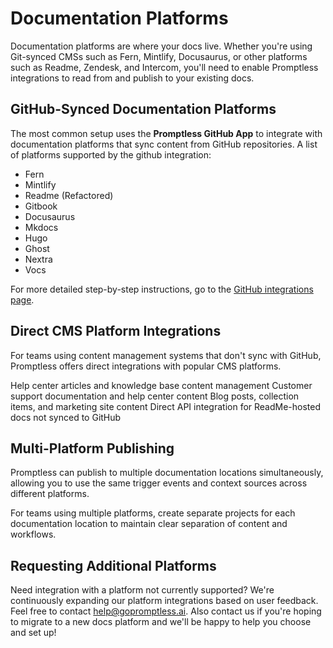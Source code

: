 # Documentation Platforms

Documentation platforms are where your docs live. Whether you're using Git-synced CMSs such as Fern, Mintlify, Docusaurus, or other platforms such as Readme, Zendesk, and Intercom, you'll need to enable Promptless integrations to read from and publish to your existing docs.

## GitHub-Synced Documentation Platforms

The most common setup uses the **Promptless GitHub App** to integrate with documentation platforms that sync content from GitHub repositories. A list of platforms supported by the github integration:
- Fern
- Mintlify
- Readme (Refactored)
- Gitbook
- Docusaurus
- Mkdocs
- Hugo
- Ghost
- Nextra
- Vocs

For more detailed step-by-step instructions, go to the [GitHub integrations page](/integrations/github).

## Direct CMS Platform Integrations

For teams using content management systems that don't sync with GitHub, Promptless offers direct integrations with popular CMS platforms.

<CardGroup cols={2}>
  <Card title="Zendesk" icon="fa-solid fa-headset" href="/integrations/zendesk">
    Help center articles and knowledge base content management
  </Card>
  
  <Card title="Intercom" icon="fa-solid fa-comments" href="/integrations/intercom">
    Customer support documentation and help center content
  </Card>
  
  <Card title="Webflow" icon="fa-solid fa-globe" href="/integrations/webflow">
    Blog posts, collection items, and marketing site content
  </Card>
  
  <Card title="ReadMe API" icon="fa-solid fa-book-open">
    Direct API integration for ReadMe-hosted docs not synced to GitHub
  </Card>
</CardGroup>

## Multi-Platform Publishing

Promptless can publish to multiple documentation locations simultaneously, allowing you to use the same trigger events and context sources across different platforms.

<Tip title="Best Practice">
For teams using multiple platforms, create separate projects for each documentation location to maintain clear separation of content and workflows.
</Tip>

## Requesting Additional Platforms

Need integration with a platform not currently supported? We're continuously expanding our platform integrations based on user feedback. Feel free to contact [help@gopromptless.ai](mailto:help@gopromptless.ai). Also contact us if you're hoping to migrate to a new docs platform and we'll be happy to help you choose and set up!